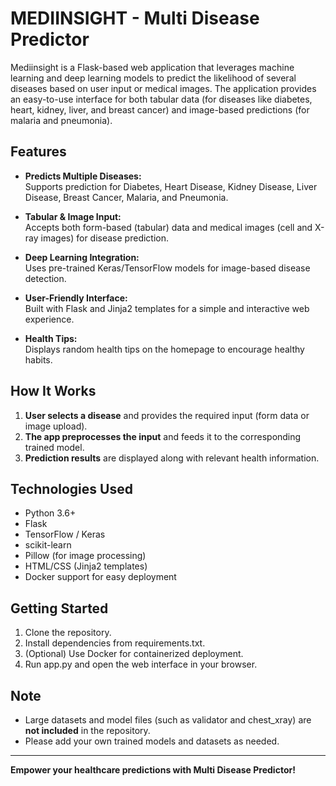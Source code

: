 # MEDIINSIGHT - Multi Disease Predictor

Mediinsight is a Flask-based web application that leverages machine learning and deep learning models to predict the likelihood of several diseases based on user input or medical images. The application provides an easy-to-use interface for both tabular data (for diseases like diabetes, heart, kidney, liver, and breast cancer) and image-based predictions (for malaria and pneumonia).

## Features

- **Predicts Multiple Diseases:**  
  Supports prediction for Diabetes, Heart Disease, Kidney Disease, Liver Disease, Breast Cancer, Malaria, and Pneumonia.

- **Tabular & Image Input:**  
  Accepts both form-based (tabular) data and medical images (cell and X-ray images) for disease prediction.

- **Deep Learning Integration:**  
  Uses pre-trained Keras/TensorFlow models for image-based disease detection.

- **User-Friendly Interface:**  
  Built with Flask and Jinja2 templates for a simple and interactive web experience.

- **Health Tips:**  
  Displays random health tips on the homepage to encourage healthy habits.

## How It Works

1. **User selects a disease** and provides the required input (form data or image upload).
2. **The app preprocesses the input** and feeds it to the corresponding trained model.
3. **Prediction results** are displayed along with relevant health information.

## Technologies Used

- Python 3.6+
- Flask
- TensorFlow / Keras
- scikit-learn
- Pillow (for image processing)
- HTML/CSS (Jinja2 templates)
- Docker support for easy deployment

## Getting Started

1. Clone the repository.
2. Install dependencies from requirements.txt.
3. (Optional) Use Docker for containerized deployment.
4. Run app.py and open the web interface in your browser.

## Note

- Large datasets and model files (such as validator and chest_xray) are **not included** in the repository.
- Please add your own trained models and datasets as needed.

---

**Empower your healthcare predictions with Multi Disease Predictor!**
